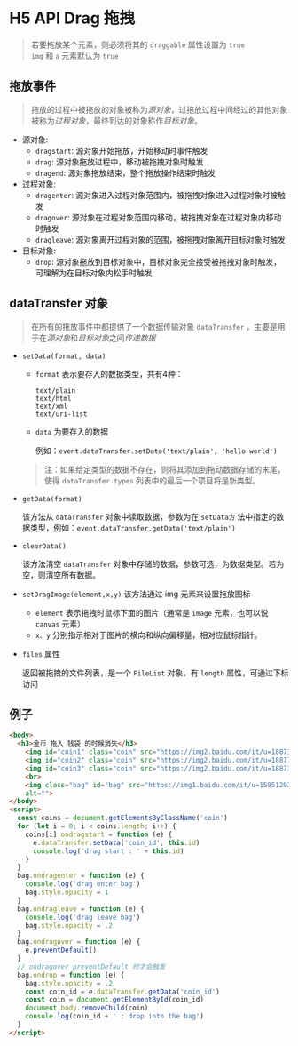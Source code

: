 # H5 API Drag 拖拽

> 若要拖放某个元素，则必须将其的 `draggable` 属性设置为 `true`    
> `img` 和 `a` 元素默认为 `true`

## 拖放事件

> 拖放的过程中被拖放的对象被称为*源对象*，过拖放过程中间经过的其他对象被称为*过程对象*，最终到达的对象称作*目标对象*。

- 源对象: 
  * `dragstart`: 源对象开始拖放，开始移动时事件触发
  * `drag`: 源对象拖放过程中，移动被拖拽对象时触发
  * `dragend`: 源对象拖放结束，整个拖放操作结束时触发
- 过程对象: 
  * `dragenter`: 源对象进入过程对象范围内，被拖拽对象进入过程对象时被触发
  * `dragover`: 源对象在过程对象范围内移动，被拖拽对象在过程对象内移动时触发
  * `dragleave`: 源对象离开过程对象的范围，被拖拽对象离开目标对象时触发
- 目标对象: 
  * `drop`: 源对象拖放到目标对象中，目标对象完全接受被拖拽对象时触发，可理解为在目标对象内松手时触发

## dataTransfer 对象
> 在所有的拖放事件中都提供了一个数据传输对象 `dataTransfer` ，主要是用于在*源对象*和*目标对象*之间*传递数据*

- `setData(format, data)`
  * `format` 表示要存入的数据类型，共有4种：
    ```
    text/plain
    text/html
    text/xml
    text/uri-list
    ```
  * `data` 为要存入的数据

    例如：`event.dataTransfer.setData('text/plain', 'hello world')`

  > 注：如果给定类型的数据不存在，则将其添加到拖动数据存储的末尾，使得 `dataTransfer.types` 列表中的最后一个项目将是新类型。

- `getData(format)`

  该方法从 `dataTransfer` 对象中读取数据，参数为在 `setData方` 法中指定的数据类型，例如：`event.dataTransfer.getData('text/plain')`

- `clearData()`

  该方法清空 `dataTransfer` 对象中存储的数据，参数可选，为数据类型。若为空，则清空所有数据。

- `setDragImage(element,x,y)` 该方法通过 img 元素来设置拖放图标

  * `element` 表示拖拽时鼠标下面的图片（通常是 `image` 元素，也可以说 `canvas` 元素）
  * `x、y` 分别指示相对于图片的横向和纵向偏移量，相对应鼠标指针。
  
- `files` 属性

  返回被拖拽的文件列表，是一个 `FileList` 对象，有 `length` 属性，可通过下标访问

## 例子
```html
<body>
  <h3>金币 拖入 钱袋 的时候消失</h3>
	<img id="coin1" class="coin" src="https://img2.baidu.com/it/u=1887149691,564116742&fm=253&fmt=auto&app=138&f=JPEG?w=330&h=325" alt="coin">
	<img id="coin2" class="coin" src="https://img2.baidu.com/it/u=1887149691,564116742&fm=253&fmt=auto&app=138&f=JPEG?w=330&h=325" alt="coin">
	<img id="coin3" class="coin" src="https://img2.baidu.com/it/u=1887149691,564116742&fm=253&fmt=auto&app=138&f=JPEG?w=330&h=325" alt="coin">
	<br>
	<img class="bag" id="bag" src="https://img1.baidu.com/it/u=1595129334,3379693149&fm=253&fmt=auto&app=138&f=JPEG?w=500&h=500"
	alt="">
</body>
<script>
  const coins = document.getElementsByClassName('coin')
  for (let i = 0; i < coins.length; i++) {
    coins[i].ondragstart = function (e) {
      e.dataTransfer.setData('coin_id', this.id)
      console.log('drag start : ' + this.id)
    }
  }
  bag.ondragenter = function (e) {
    console.log('drag enter bag')
    bag.style.opacity = 1
  }
  bag.ondragleave = function (e) {
    console.log('drag leave bag')
    bag.style.opacity = .2
  }
  bag.ondragover = function (e) {
    e.preventDefault()
  }
  // ondragover preventDefault 时才会触发
  bag.ondrop = function (e) {
    bag.style.opacity = .2
    const coin_id = e.dataTransfer.getData('coin_id')
    const coin = document.getElementById(coin_id)
    document.body.removeChild(coin)
    console.log(coin_id + ' : drop into the bag')
  }
</script>
```
